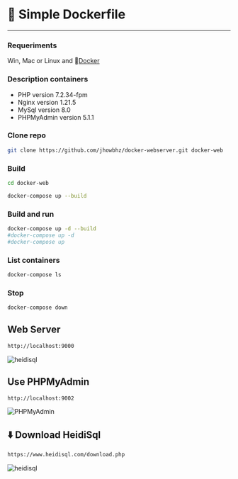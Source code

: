# 🐳 Simple Dockerfile 
*****

### Requeriments
Win, Mac or Linux and 🐳[Docker](https://docs.docker.com/get-docker/)

### Description containers
- PHP version 7.2.34-fpm
- Nginx version 1.21.5
- MySql version 8.0
- PHPMyAdmin version 5.1.1

### Clone repo

```bash
git clone https://github.com/jhowbhz/docker-webserver.git docker-web
```

### Build

```bash
cd docker-web
```

```bash
docker-compose up --build
```

### Build and run  

```bash
docker-compose up -d --build
#docker-compose up -d
#docker-compose up
```

### List containers

```bash
docker-compose ls
```

### Stop

```bash
docker-compose down
```

## Web Server

```bash
http://localhost:9000
```
![heidisql](https://i.imgur.com/sdP1txK.png)

## Use PHPMyAdmin
```bash
http://localhost:9002
```

![PHPMyAdmin](https://i.imgur.com/1RxkI0R.png)

## ⬇️ Download HeidiSql

```bash
https://www.heidisql.com/download.php
```

![heidisql](https://i.imgur.com/gfQkRWg.png)

